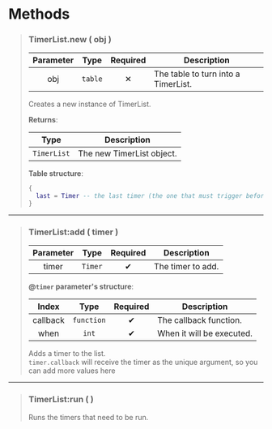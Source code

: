 # Methods
>### TimerList.new ( obj )
>| Parameter | Type | Required | Description |
>| :-: | :-: | :-: | - |
>| obj | `table` | ✕ | The table to turn into a TimerList. |
>
>Creates a new instance of TimerList.
>
>**Returns**:
>
>| Type | Description |
>| :-: | - |
>| `TimerList` | The new TimerList object. |
>
>**Table structure**:
>```Lua
>{
>	last = Timer -- the last timer (the one that must trigger before all the others). Might be nil.
>}
>```
---
>### TimerList:add ( timer )
>| Parameter | Type | Required | Description |
>| :-: | :-: | :-: | - |
>| timer | `Timer` | ✔ | The timer to add. |
>
>**@`timer` parameter's structure**:
>
>| Index | Type | Required | Description |
>| :-: | :-: | :-: | - |
>| 	callback | `function` | ✔ | The callback function. |
>| 	when | `int` | ✔ | When it will be executed. |
>
>Adds a timer to the list.<br>
>`timer.callback` will receive the timer as the unique argument, so you can add more values here
>
---
>### TimerList:run (  )
>
>Runs the timers that need to be run.
>